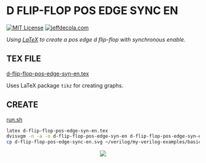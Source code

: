 # D FLIP-FLOP POS EDGE SYNC EN

[![MIT License](http://img.shields.io/:license-mit-blue.svg)](http://jeffdecola.mit-license.org)
[![jeffdecola.com](https://img.shields.io/badge/website-jeffdecola.com-blue)](https://jeffdecola.com)

_Using
[LaTeX](https://github.com/JeffDeCola/my-cheat-sheets/tree/master/software/development/languages/latex-cheat-sheet/)
to create a pos edge d flip-flop with synchronous enable._

## TEX FILE

[d-flip-flop-pos-edge-syn-en.tex](https://github.com/JeffDeCola/my-latex-renders/blob/master/mathematics/applied/electrical-engineering/sequential-logic/d-flip-flop-pos-edge-sync-en/d-flip-flop-pos-edge-sync-en.tex)

Uses LaTeX package `tikz` for creating graphs.

## CREATE

[run.sh](https://github.com/JeffDeCola/my-latex-renders/blob/master/mathematics/applied/electrical-engineering/sequential-logic/d-flip-flop-pos-edge-sync-en/run.sh)

```bash
latex d-flip-flop-pos-edge-syn-en.tex
dvisvgm -n -a -o d-flip-flop-pos-edge-syn-en d-flip-flop-pos-edge-syn-en.dvi
cp d-flip-flop-pos-edge-sync-en.svg ~/verilog/my-verilog-examples/basic-code/sequential-logic/d_flip_flop_pos_edge_sync_en/svgs/.
```

<p align="center">
    <img src="d-flip-flop-pos-edge-syn-en.svg"
    align="middle"
</p>
